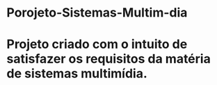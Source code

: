 # Porojeto-Sistemas-Multim-dia
# Projeto criado com o intuito de satisfazer os requisitos da matéria de sistemas multimídia.
